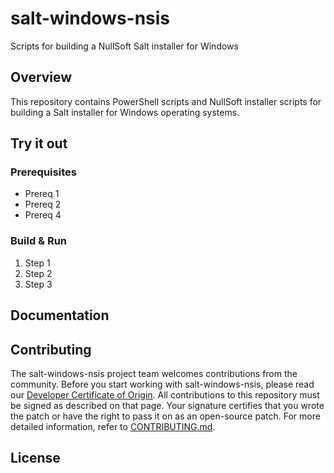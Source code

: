 # salt-windows-nsis
Scripts for building a NullSoft Salt installer for Windows

## Overview
This repository contains PowerShell scripts and NullSoft installer scripts for
building a Salt installer for Windows operating systems.

## Try it out

### Prerequisites

* Prereq 1
* Prereq 2
* Prereq 4

### Build & Run

1. Step 1
2. Step 2
3. Step 3

## Documentation

## Contributing

The salt-windows-nsis project team welcomes contributions from the community. Before you start working with salt-windows-nsis, please
read our [Developer Certificate of Origin](https://cla.vmware.com/dco). All contributions to this repository must be
signed as described on that page. Your signature certifies that you wrote the patch or have the right to pass it on
as an open-source patch. For more detailed information, refer to [CONTRIBUTING.md](CONTRIBUTING.md).

## License


